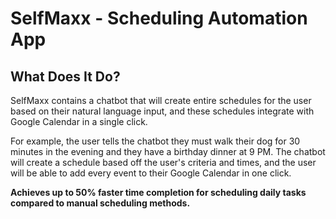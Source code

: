 # SelfMaxx - Scheduling Automation App

## What Does It Do?
SelfMaxx contains a chatbot that will create entire schedules for the user based on their natural language input, and these schedules integrate with Google Calendar in a single click. 

For example, the user tells the chatbot they must walk their dog for 30 minutes in the evening and they have a birthday dinner at 9 PM. The chatbot will create a schedule based off the user's criteria and times, and the user will be able to add every event to their Google Calendar in one click.

**Achieves up to 50% faster time completion for scheduling daily tasks compared to manual scheduling methods.**

